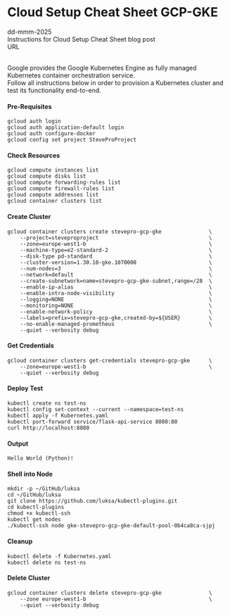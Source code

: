 # Cloud Setup Cheat Sheet GCP-GKE
dd-mmm-2025
<br />
Instructions for Cloud Setup Cheat Sheet blog post
<br />URL
<br /><br />

Google provides the Google Kubernetes Engine as fully managed Kubernetes container orchestration service.
<br />
Follow all instructions below in order to provision a Kubernetes cluster and test its functionality end-to-end.

#### Pre-Requisites
```
gcloud auth login
gcloud auth application-default login
gcloud auth configure-docker
gcloud config set project SteveProProject
```

#### Check Resources
```
gcloud compute instances list
gcloud compute disks list
gcloud compute forwarding-rules list
gcloud compute firewall-rules list
gcloud compute addresses list
gcloud container clusters list
```

#### Create Cluster
```
gcloud container clusters create stevepro-gcp-gke               \
    --project=steveproproject                                   \
    --zone=europe-west1-b                                       \
    --machine-type=e2-standard-2                                \
    --disk-type pd-standard                                     \
    --cluster-version=1.30.10-gke.1070000                       \
    --num-nodes=3                                               \
    --network=default                                           \
    --create-subnetwork=name=stevepro-gcp-gke-subnet,range=/28  \
    --enable-ip-alias                                           \
    --enable-intra-node-visibility                              \
    --logging=NONE                                              \
    --monitoring=NONE                                           \
    --enable-network-policy                                     \
    --labels=prefix=stevepro-gcp-gke,created-by=${USER}         \
    --no-enable-managed-prometheus                              \
    --quiet --verbosity debug
```

#### Get Credentials
```
gcloud container clusters get-credentials stevepro-gcp-gke      \
    --zone=europe-west1-b                                       \
    --quiet --verbosity debug
```

#### Deploy Test
```
kubectl create ns test-ns
kubectl config set-context --current --namespace=test-ns
kubectl apply -f Kubernetes.yaml
kubectl port-forward service/flask-api-service 8080:80
curl http://localhost:8080
```

#### Output
```
Hello World (Python)!
```

#### Shell into Node
```
mkdir -p ~/GitHub/luksa
cd ~/GitHub/luksa
git clone https://github.com/luksa/kubectl-plugins.git
cd kubectl-plugins
chmod +x kubectl-ssh
kubectl get nodes
./kubectl-ssh node gke-stevepro-gcp-gke-default-pool-0b4ca8ca-sjpj
```

#### Cleanup
```
kubectl delete -f Kubernetes.yaml
kubectl delete ns test-ns
```

#### Delete Cluster
```
gcloud container clusters delete stevepro-gcp-gke               \
    --zone europe-west1-b                                       \
    --quiet --verbosity debug
```